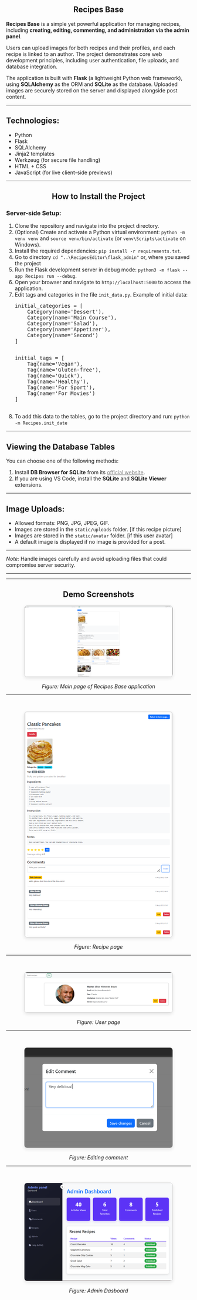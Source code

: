 <h2 style="text-align:center">Recipes Base</h2>
<p><strong>Recipes Base</strong> is a simple yet powerful application for managing recipes, including <strong>creating, editing, commenting, and administration via the admin panel</strong>.</p>

<p>Users can upload images for both recipes and their profiles, and each recipe is linked to an author. The project demonstrates core web development principles, including user authentication, file uploads, and database integration.</p>

<p>The application is built with <strong>Flask</strong> (a lightweight Python web framework), using <strong>SQLAlchemy</strong> as the ORM and <strong>SQLite</strong> as the database. Uploaded images are securely stored on the server and displayed alongside post content.</p>

<hr>

<h2>Technologies:</h2>
<ul>
    <li>Python</li>
    <li>Flask</li>
    <li>SQLAlchemy</li>
    <li>Jinja2 templates</li>
    <li>Werkzeug (for secure file handling)</li>
    <li>HTML + CSS</li>
    <li>JavaScript (for live client-side previews)</li>
</ul>

<hr>

<h2 style="text-align:center">How to Install the Project</h2>
<h3>Server-side Setup:</h3>
<ol>
  <li>Clone the repository and navigate into the project directory.</li>
  <li>(Optional) Create and activate a Python virtual environment:
    <code>python -m venv venv</code> and <code>source venv/bin/activate</code> (or <code>venv\Scripts\activate</code> on Windows).
  </li>
  <li>Install the required dependencies:
    <code>pip install -r requirements.txt</code>.
  </li>
  <li>Go to directory <code>cd "..\RecipesEditor\flask_admin"</code> or, where you saved the project</li>
  <li>Run the Flask development server in debug mode:
    <code>python3 -m flask --app Recipes run --debug</code>.
  </li>
  <li>Open your browser and navigate to <code>http://localhost:5000</code> to access the application.</li>
  <li>Edit tags and categories in the file <code>init_data.py</code>. Example of initial data:<br>
  <pre>
initial_categories = [
    Category(name='Dessert'),
    Category(name='Main Course'),
    Category(name='Salad'),
    Category(name='Appetizer'),
    Category(name='Second')
]
  </pre>
  <pre>
initial_tags = [
    Tag(name='Vegan'),
    Tag(name='Gluten-free'),
    Tag(name='Quick'),
    Tag(name='Healthy'),
    Tag(name='For Sport'),
    Tag(name='For Movies')
]
  </pre>
  </li>
  <li>To add this data to the tables, go to the project directory and run:
    <code>python -m Recipes.init_date</code>
  </li>
</ol>

<hr>

<h2>Viewing the Database Tables</h2>
<p>You can choose one of the following methods:</p>
<ol>
  <li>Install <strong>DB Browser for SQLite</strong> from its <a href="https://sqlitebrowser.org/" target="_blank" style="color: grey;">official website</a>.</li>
  <li>If you are using VS Code, install the <strong>SQLite</strong> and <strong>SQLite Viewer</strong> extensions.</li>
</ol>

<hr>

<h2>Image Uploads:</h2>
<ul>
  <li>Allowed formats: PNG, JPG, JPEG, GIF.</li>
  <li>Images are stored in the <code>static/uploads</code> folder. [if this recipe picture]</li>
  <li>Images are stored in the <code>static/avatar</code> folder. [if this user avatar]</li>
  <li>A default image is displayed if no image is provided for a post.</li>
</ul>

<hr>
<p><em>Note:</em> Handle images carefully and avoid uploading files that could compromise server security.</p>
<hr>

<hr>

<h2 style="text-align:center">Demo Screenshots</h2>
<p style="text-align:center">
    <img src="flask_admin/demo_images/home.png" alt="Recipes Base Screenshot" style="max-width:80%; border:1px solid #ccc; border-radius:8px; box-shadow:0 4px 10px rgba(0,0,0,0.1);">
</p>
<p style="text-align:center"><em>Figure: Main page of Recipes Base application</em></p>

<hr>
<br>
<p style="text-align:center">
    <img src="flask_admin/demo_images/recipe.png" alt="Recipes Base Screenshot" style="max-width:80%; border:1px solid #ccc; border-radius:8px; box-shadow:0 4px 10px rgba(0,0,0,0.1);">
</p>
<p style="text-align:center"><em>Figure: Recipe page</em></p>

<hr>
<br>
<p style="text-align:center">
    <img src="flask_admin/demo_images/user.png" alt="Recipes Base Screenshot" style="max-width:80%; border:1px solid #ccc; border-radius:8px; box-shadow:0 4px 10px rgba(0,0,0,0.1);">
</p>
<p style="text-align:center"><em>Figure: User page</em></p>

<hr>
<br>
<p style="text-align:center">
    <img src="flask_admin/demo_images/edit_comment.png" alt="Recipes Base Screenshot" style="max-width:80%; border:1px solid #ccc; border-radius:8px; box-shadow:0 4px 10px rgba(0,0,0,0.1);">
</p>
<p style="text-align:center"><em>Figure: Editing comment</em></p>

<hr>
<br>
<p style="text-align:center">
    <img src="flask_admin/demo_images/admin_dashboard.png" alt="Recipes Base Screenshot" style="max-width:80%; border:1px solid #ccc; border-radius:8px; box-shadow:0 4px 10px rgba(0,0,0,0.1);">
</p>
<p style="text-align:center"><em>Figure: Admin Dasboard</em></p>

